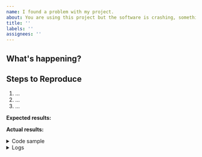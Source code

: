 ```yaml
---
name: I found a problem with my project.
about: You are using this project but the software is crashing, something is buggy and looks wrong.
title: ''
labels: ''
assignees: ''
---
```


<!-- Thank you for helping!

     If you are looking for support, please check out our documentation or consider asking a question on our Discussions:
      * https://github.com/lucasfoltran/_CHANGEME_/discussions
      * https://github.com/lucasfoltran/_CHANGEME_/blob/main/docs/GET_STARTED.md
      * https://github.com/lucasfoltran/_CHANGEME_/blob/main/docs/SUPPORT.md

     If you have found a bug or if our documentation doesn't have an answer
     to what you're looking for, then fill out the template below. 
-->

## What's happening?

<!-- Please tell us exactly what's happening in a summarized way -->


## Steps to Reproduce

<!-- Please tell us exactly how to reproduce the problem you are running into. -->

1. ...
2. ...
3. ...

**Expected results:** <!-- what did you want to see? -->

**Actual results:** <!-- what did you see? -->

<details>
<summary>Code sample</summary>

<!--
      Please create a minimal reproducible sample that shows the problem
      and attach it below between the lines with the backticks.
-->

```dart
Paste your minimal code sample here.
```

</details>

<details>
<summary>Logs</summary>

<!--
    Feel free to add any error messages and logs you can collect.
-->

```
Paste it here.
```

</details>
